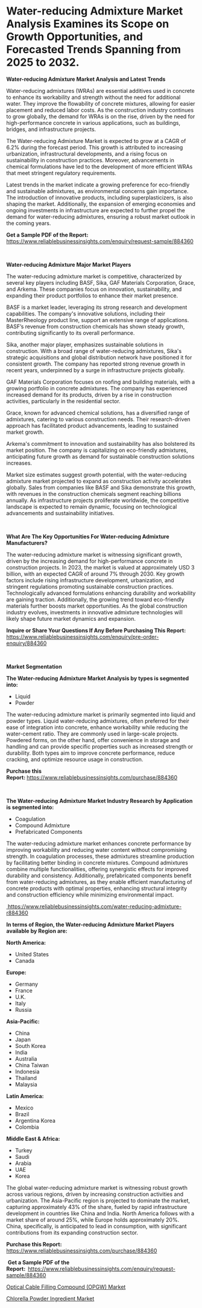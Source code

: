 <p><h1>Water-reducing Admixture Market Analysis Examines its Scope on Growth Opportunities, and Forecasted Trends Spanning from 2025 to 2032.</h1></p><p><strong>Water-reducing Admixture Market Analysis and Latest Trends</strong></p>
<p><p>Water-reducing admixtures (WRAs) are essential additives used in concrete to enhance its workability and strength without the need for additional water. They improve the flowability of concrete mixtures, allowing for easier placement and reduced labor costs. As the construction industry continues to grow globally, the demand for WRAs is on the rise, driven by the need for high-performance concrete in various applications, such as buildings, bridges, and infrastructure projects.</p><p>The Water-reducing Admixture Market is expected to grow at a CAGR of 6.2% during the forecast period. This growth is attributed to increasing urbanization, infrastructural developments, and a rising focus on sustainability in construction practices. Moreover, advancements in chemical formulations have led to the development of more efficient WRAs that meet stringent regulatory requirements.</p><p>Latest trends in the market indicate a growing preference for eco-friendly and sustainable admixtures, as environmental concerns gain importance. The introduction of innovative products, including superplasticizers, is also shaping the market. Additionally, the expansion of emerging economies and ongoing investments in infrastructure are expected to further propel the demand for water-reducing admixtures, ensuring a robust market outlook in the coming years.</p></p>
<p><strong>Get a Sample PDF of the Report:&nbsp;</strong> <a href="https://www.reliablebusinessinsights.com/enquiry/request-sample/884360?utm_campaign=1113&utm_medium=2&utm_source=Github&utm_content=ia&utm_term=01022025&utm_id=water-reducing-admixture">https://www.reliablebusinessinsights.com/enquiry/request-sample/884360</a></p>
<p>&nbsp;</p>
<p><strong>Water-reducing Admixture Major Market Players</strong></p>
<p><p>The water-reducing admixture market is competitive, characterized by several key players including BASF, Sika, GAF Materials Corporation, Grace, and Arkema. These companies focus on innovation, sustainability, and expanding their product portfolios to enhance their market presence.</p><p>BASF is a market leader, leveraging its strong research and development capabilities. The company's innovative solutions, including their MasterRheology product line, support an extensive range of applications. BASF’s revenue from construction chemicals has shown steady growth, contributing significantly to its overall performance.</p><p>Sika, another major player, emphasizes sustainable solutions in construction. With a broad range of water-reducing admixtures, Sika's strategic acquisitions and global distribution network have positioned it for consistent growth. The company has reported strong revenue growth in recent years, underpinned by a surge in infrastructure projects globally.</p><p>GAF Materials Corporation focuses on roofing and building materials, with a growing portfolio in concrete admixtures. The company has experienced increased demand for its products, driven by a rise in construction activities, particularly in the residential sector.</p><p>Grace, known for advanced chemical solutions, has a diversified range of admixtures, catering to various construction needs. Their research-driven approach has facilitated product advancements, leading to sustained market growth.</p><p>Arkema's commitment to innovation and sustainability has also bolstered its market position. The company is capitalizing on eco-friendly admixtures, anticipating future growth as demand for sustainable construction solutions increases.</p><p>Market size estimates suggest growth potential, with the water-reducing admixture market projected to expand as construction activity accelerates globally. Sales from companies like BASF and Sika demonstrate this growth, with revenues in the construction chemicals segment reaching billions annually. As infrastructure projects proliferate worldwide, the competitive landscape is expected to remain dynamic, focusing on technological advancements and sustainability initiatives.</p></p>
<p>&nbsp;</p>
<p><strong>What Are The Key Opportunities For Water-reducing Admixture Manufacturers?</strong></p>
<p><p>The water-reducing admixture market is witnessing significant growth, driven by the increasing demand for high-performance concrete in construction projects. In 2023, the market is valued at approximately USD 3 billion, with an expected CAGR of around 7% through 2030. Key growth factors include rising infrastructure development, urbanization, and stringent regulations promoting sustainable construction practices. Technologically advanced formulations enhancing durability and workability are gaining traction. Additionally, the growing trend toward eco-friendly materials further boosts market opportunities. As the global construction industry evolves, investments in innovative admixture technologies will likely shape future market dynamics and expansion.</p></p>
<p><strong>Inquire or Share Your Questions If Any Before Purchasing This Report:</strong> <a href="https://www.reliablebusinessinsights.com/enquiry/pre-order-enquiry/884360?utm_campaign=1113&utm_medium=2&utm_source=Github&utm_content=ia&utm_term=01022025&utm_id=water-reducing-admixture">https://www.reliablebusinessinsights.com/enquiry/pre-order-enquiry/884360</a></p>
<p>&nbsp;</p>
<p><strong>Market Segmentation</strong></p>
<p><strong>The Water-reducing Admixture Market Analysis by types is segmented into:</strong></p>
<p><ul><li>Liquid</li><li>Powder</li></ul></p>
<p><p>The water-reducing admixture market is primarily segmented into liquid and powder types. Liquid water-reducing admixtures, often preferred for their ease of integration into concrete, enhance workability while reducing the water-cement ratio. They are commonly used in large-scale projects. Powdered forms, on the other hand, offer convenience in storage and handling and can provide specific properties such as increased strength or durability. Both types aim to improve concrete performance, reduce cracking, and optimize resource usage in construction.</p></p>
<p><strong>Purchase this Report:&nbsp;</strong><a href="https://www.reliablebusinessinsights.com/purchase/884360?utm_campaign=1113&utm_medium=2&utm_source=Github&utm_content=ia&utm_term=01022025&utm_id=water-reducing-admixture">https://www.reliablebusinessinsights.com/purchase/884360</a></p>
<p>&nbsp;</p>
<p><strong>The Water-reducing Admixture Market Industry Research by Application is segmented into:</strong></p>
<p><ul><li>Coagulation</li><li>Compound Admixture</li><li>Prefabricated Components</li></ul></p>
<p><p>The water-reducing admixture market enhances concrete performance by improving workability and reducing water content without compromising strength. In coagulation processes, these admixtures streamline production by facilitating better binding in concrete mixtures. Compound admixtures combine multiple functionalities, offering synergistic effects for improved durability and consistency. Additionally, prefabricated components benefit from water-reducing admixtures, as they enable efficient manufacturing of concrete products with optimal properties, enhancing structural integrity and construction efficiency while minimizing environmental impact.</p></p>
<p><a href="https://www.reliablebusinessinsights.com/water-reducing-admixture-r884360?utm_campaign=1113&utm_medium=2&utm_source=Github&utm_content=ia&utm_term=01022025&utm_id=water-reducing-admixture">&nbsp;https://www.reliablebusinessinsights.com/water-reducing-admixture-r884360</a></p>
<p><strong>In terms of Region, the Water-reducing Admixture Market Players available by Region are:</strong></p>
<p>
    <p> <strong> North America: </strong>
        <ul>
            <li>United States</li>
            <li>Canada</li>
        </ul>
        </p> 
    <p> <strong> Europe: </strong>
        <ul>
            <li>Germany</li>
            <li>France</li>
            <li>U.K.</li>
            <li>Italy</li>
            <li>Russia</li>
        </ul>
        </p> 
    <p> <strong> Asia-Pacific: </strong>
        <ul>
            <li>China</li>
            <li>Japan</li>
            <li>South Korea</li>
            <li>India</li>
            <li>Australia</li>
            <li>China Taiwan</li>
            <li>Indonesia</li>
            <li>Thailand</li>
            <li>Malaysia</li>
        </ul>
        </p> 
    <p> <strong> Latin America: </strong>
        <ul>
            <li>Mexico</li>
            <li>Brazil</li>
            <li>Argentina Korea</li>
            <li>Colombia</li>
        </ul>
        </p> 
    <p> <strong> Middle East & Africa: </strong>
        <ul>
            <li>Turkey</li>
            <li>Saudi</li>
            <li>Arabia</li>
            <li>UAE</li>
            <li>Korea</li>
        </ul>
    </p>
    </p>
<p><p>The global water-reducing admixture market is witnessing robust growth across various regions, driven by increasing construction activities and urbanization. The Asia-Pacific region is projected to dominate the market, capturing approximately 43% of the share, fueled by rapid infrastructure development in countries like China and India. North America follows with a market share of around 25%, while Europe holds approximately 20%. China, specifically, is anticipated to lead in consumption, with significant contributions from its expanding construction sector.</p></p>
<p><strong>Purchase this Report: </strong><a href="https://www.reliablebusinessinsights.com/purchase/884360?utm_campaign=1113&utm_medium=2&utm_source=Github&utm_content=ia&utm_term=01022025&utm_id=water-reducing-admixture">https://www.reliablebusinessinsights.com/purchase/884360</a></p>
<p>&nbsp;<strong>Get a Sample PDF of the Report:&nbsp;&nbsp;</strong><a href="https://www.reliablebusinessinsights.com/enquiry/request-sample/884360?utm_campaign=1113&utm_medium=2&utm_source=Github&utm_content=ia&utm_term=01022025&utm_id=water-reducing-admixture">https://www.reliablebusinessinsights.com/enquiry/request-sample/884360</a></p>
<p><strong></strong></p>
<p><p><a href="https://github.com/aidelndasse/Market-Research-Report-List-1/blob/main/optical-cable-filling-compound-opgw-market.md?utm_campaign=1113&utm_medium=2&utm_source=Github&utm_content=ia&utm_term=01022025&utm_id=water-reducing-admixture">Optical Cable Filling Compound (OPGW) Market</a></p><p><a href="https://github.com/amoakuolaopa/Market-Research-Report-List-1/blob/main/chlorella-powder-ingredient-market.md?utm_campaign=1113&utm_medium=2&utm_source=Github&utm_content=ia&utm_term=01022025&utm_id=water-reducing-admixture">Chlorella Powder Ingredient Market</a></p></p>